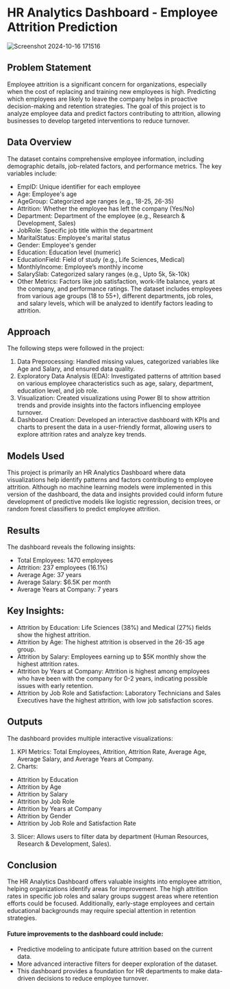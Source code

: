 # HR Analytics Dashboard - Employee Attrition Prediction
![Screenshot 2024-10-16 171516](https://github.com/user-attachments/assets/28ddea4a-292c-43e2-813a-38e53763b9f7)

## Problem Statement
Employee attrition is a significant concern for organizations, especially when the cost of replacing and training new employees is high. Predicting which employees are likely to leave the company helps in proactive decision-making and retention strategies. The goal of this project is to analyze employee data and predict factors contributing to attrition, allowing businesses to develop targeted interventions to reduce turnover.

## Data Overview
The dataset contains comprehensive employee information, including demographic details, job-related factors, and performance metrics. The key variables include:
- EmpID: Unique identifier for each employee
- Age: Employee's age
- AgeGroup: Categorized age ranges (e.g., 18-25, 26-35)
- Attrition: Whether the employee has left the company (Yes/No)
- Department: Department of the employee (e.g., Research & Development, Sales)
- JobRole: Specific job title within the department
- MaritalStatus: Employee's marital status
- Gender: Employee's gender
- Education: Education level (numeric)
- EducationField: Field of study (e.g., Life Sciences, Medical)
- MonthlyIncome: Employee’s monthly income
- SalarySlab: Categorized salary ranges (e.g., Upto 5k, 5k-10k)
- Other Metrics: Factors like job satisfaction, work-life balance, years at the company, and performance ratings.
The dataset includes employees from various age groups (18 to 55+), different departments, job roles, and salary levels, which will be analyzed to identify factors leading to attrition.

## Approach
The following steps were followed in the project:
1. Data Preprocessing: Handled missing values, categorized variables like Age and Salary, and ensured data quality.
2. Exploratory Data Analysis (EDA): Investigated patterns of attrition based on various employee characteristics such as age, salary, department, education level, and job role.
3. Visualization: Created visualizations using Power BI to show attrition trends and provide insights into the factors influencing employee turnover.
4. Dashboard Creation: Developed an interactive dashboard with KPIs and charts to present the data in a user-friendly format, allowing users to explore attrition rates and analyze key trends.

## Models Used
This project is primarily an HR Analytics Dashboard where data visualizations help identify patterns and factors contributing to employee attrition. Although no machine learning models were implemented in this version of the dashboard, the data and insights provided could inform future development of predictive models like logistic regression, decision trees, or random forest classifiers to predict employee attrition.

## Results
The dashboard reveals the following insights:
- Total Employees: 1470 employees
- Attrition: 237 employees (16.1%)
- Average Age: 37 years
- Average Salary: $6.5K per month
- Average Years at Company: 7 years

## Key Insights:
- Attrition by Education: Life Sciences (38%) and Medical (27%) fields show the highest attrition.
- Attrition by Age: The highest attrition is observed in the 26-35 age group.
- Attrition by Salary: Employees earning up to $5K monthly show the highest attrition rates.
- Attrition by Years at Company: Attrition is highest among employees who have been with the company for 0-2 years, indicating possible issues with early retention.
- Attrition by Job Role and Satisfaction: Laboratory Technicians and Sales Executives have the highest attrition, with low job satisfaction scores.

## Outputs
The dashboard provides multiple interactive visualizations:
1. KPI Metrics: Total Employees, Attrition, Attrition Rate, Average Age, Average Salary, and Average Years at Company.
2. Charts:
- Attrition by Education
- Attrition by Age
- Attrition by Salary
- Attrition by Job Role
- Attrition by Years at Company
- Attrition by Gender
- Attrition by Job Role and Satisfaction Rate
3. Slicer: Allows users to filter data by department (Human Resources, Research & Development, Sales).

## Conclusion
The HR Analytics Dashboard offers valuable insights into employee attrition, helping organizations identify areas for improvement. The high attrition rates in specific job roles and salary groups suggest areas where retention efforts could be focused. Additionally, early-stage employees and certain educational backgrounds may require special attention in retention strategies.

#### Future improvements to the dashboard could include:
- Predictive modeling to anticipate future attrition based on the current data.
- More advanced interactive filters for deeper exploration of the dataset.
- This dashboard provides a foundation for HR departments to make data-driven decisions to reduce employee turnover.

